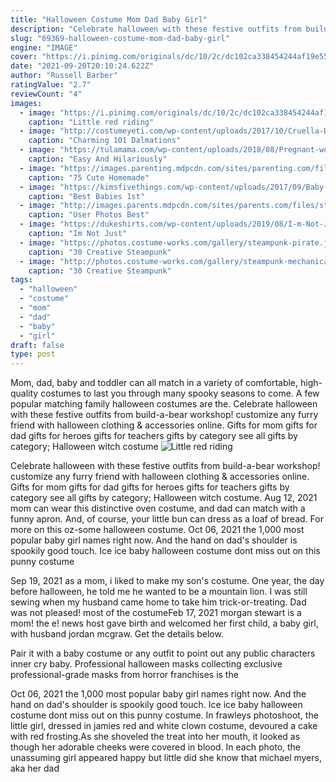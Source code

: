 ```yaml
---
title: "Halloween Costume Mom Dad Baby Girl"
description: "Celebrate halloween with these festive outfits from build-a-bear workshop! customize any furry friend with halloween clothing & accessories online.  Gifts for mom gifts for dad gifts for heroes gifts for teachers gifts by category see all gifts by category; Halloween witch costume"
slug: "69369-halloween-costume-mom-dad-baby-girl"
engine: "IMAGE"
cover: "https://i.pinimg.com/originals/dc/10/2c/dc102ca338454244af19e55c0d84650c.jpg"
date: "2021-09-20T20:10:24.622Z"
author: "Russell Barber"
ratingValue: "2.7"
reviewCount: "4"
images:
  - image: "https://i.pinimg.com/originals/dc/10/2c/dc102ca338454244af19e55c0d84650c.jpg"
    caption: "Little red riding"
  - image: "http://costumeyeti.com/wp-content/uploads/2017/10/Cruella-Deville-Costume.jpg"
    caption: "Charming 101 Dalmations"
  - image: "https://tulamama.com/wp-content/uploads/2018/08/Pregnant-women-halloween-costumes-11-545x940.jpg"
    caption: "Easy And Hilariously"
  - image: "https://images.parenting.mdpcdn.com/sites/parenting.com/files/styles/facebook_og_image/public/2-Hcostume09_12_Sushi_P.jpg?itok=fVOGY9Ad"
    caption: "75 Cute Homemade"
  - image: "https://kimsfivethings.com/wp-content/uploads/2017/09/Baby-First-Halloween-Costume-Ideas-1.jpg"
    caption: "Best Babies 1st"
  - image: "http://images.parents.mdpcdn.com/sites/parents.com/files/styles/scale_1500_1500/public/images/550_102323005.jpg"
    caption: "User Photos Best"
  - image: "https://dukeshirts.com/wp-content/uploads/2019/08/I-m-Not-Just-Any-Football-Mom-I-Am-The-Lineman-s-Mom-shirt-1.jpg"
    caption: "Im Not Just"
  - image: "https://photos.costume-works.com/gallery/steampunk-pirate.jpg"
    caption: "30 Creative Steampunk"
  - image: "http://photos.costume-works.com/gallery/steampunk-mechanical-doll-costume.jpg"
    caption: "30 Creative Steampunk"
tags:
  - "halloween"
  - "costume"
  - "mom"
  - "dad"
  - "baby"
  - "girl"
draft: false
type: post
---
```


Mom, dad, baby and toddler can all match in a variety of comfortable, high-quality costumes to last you through many spooky seasons to come. A few popular matching family halloween costumes are the. Celebrate halloween with these festive outfits from build-a-bear workshop! customize any furry friend with halloween clothing & accessories online.  Gifts for mom gifts for dad gifts for heroes gifts for teachers gifts by category see all gifts by category; Halloween witch costume
![Little red riding](https://i.pinimg.com/originals/dc/10/2c/dc102ca338454244af19e55c0d84650c.jpg "Little red riding")

Celebrate halloween with these festive outfits from build-a-bear workshop! customize any furry friend with halloween clothing &amp; accessories online.  Gifts for mom gifts for dad gifts for heroes gifts for teachers gifts by category see all gifts by category; Halloween witch costume. Aug 12, 2021 mom can wear this distinctive oven costume, and dad can match with a funny apron. And, of course, your little bun can dress as a loaf of bread.  For more on this oz-some halloween costume. Oct 06, 2021 the 1,000 most popular baby girl names right now.  And the hand on dad&#39;s shoulder is spookily good touch. Ice ice baby halloween costume dont miss out on this punny costume
<!--inArticleAds-->

<!--galleryOne-->

Sep 19, 2021 as a mom, i liked to make my son's costume. One year, the day before halloween, he told me he wanted to be a mountain lion. I was still sewing when my husband came home to take him trick-or-treating. Dad was not pleased! most of the costumeFeb 17, 2021 morgan stewart is a mom! the e! news host gave birth and welcomed her first child, a baby girl, with husband jordan mcgraw. Get the details below.
<!--inArticleAds-->

<!--galleryTwo-->

Pair it with a baby costume or any outfit to point out any public characters inner cry baby. Professional halloween masks collecting exclusive professional-grade masks from horror franchises is the
<!--galleryThree-->

Oct 06, 2021 the 1,000 most popular baby girl names right now.  And the hand on dad's shoulder is spookily good touch. Ice ice baby halloween costume dont miss out on this punny costume. In frawleys photoshoot, the little girl, dressed in jamies red and white clown costume, devoured a cake with red frosting.As she shoveled the treat into her mouth, it looked as though her adorable cheeks were covered in blood. In each photo, the unassuming girl appeared happy but little did she know that michael myers, aka her dad